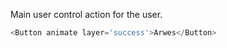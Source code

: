 Main user control action for the user.

```javascript
<Button animate layer='success'>Arwes</Button>
```
